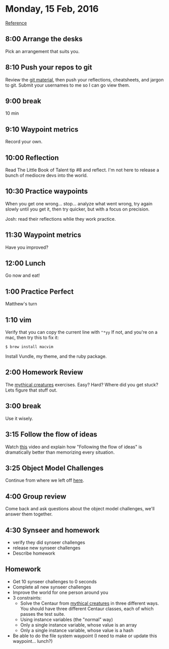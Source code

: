 Monday, 15 Feb, 2016
====================

[Reference](https://github.com/CodePlatoon/curriculum#week-3)

8:00 Arrange the desks
----------------------

Pick an arrangement that suits you.


8:10 Push your repos to git
---------------------------

Review the [git material](https://github.com/CodePlatoon/curriculum/blob/master/phase1/git-workflow.md),
then push your reflections, cheatsheets, and jargon to git.
Submit your usernames to me so I can go view them.

9:00 break
----------

10 min


9:10 Waypoint metrics
---------------------

Record your own.


10:00 Reflection
----------------

Read The Little Book of Talent tip #8 and reflect.
I'm not here to release a bunch of mediocre devs into the world.


10:30 Practice waypoints
------------------------

When you get one wrong... stop... analyze what went wrong, try again slowly until you get it,
then try quicker, but with a focus on precision.

Josh: read their reflections whlie they work practice.


11:30 Waypoint metrics
----------------------

Have you improved?


12:00 Lunch
-----------

Go now and eat!

1:00 Practice Perfect
---------------------

Matthew's turn


1:10 vim
--------

Verify that you can copy the current line with `"*yy`
If not, and you're on a mac, then try this to fix it:

```
$ brew install macvim
```

Install Vundle, my theme, and the ruby package.


2:00 Homework Review
--------------------

The [mythical creatures](https://github.com/turingschool/ruby-exercises) exercises.
Easy? Hard? Where did you get stuck?
Lets figure that stuff out.


3:00 break
----------

Use it wisely.


3:15 Follow the flow of ideas
-----------------------------

Watch [this](https://www.youtube.com/watch?v=IkEZEpFU4m4&index=4&list=PLEo7ej2RhHszJy_77UXC8GJpb8LtW-dJT)
video and explain how "Following the flow of ideas" is dramatically better than memorizing every situation.


3:25 Object Model Challenges
----------------------------

Continue from where we left off [here](https://gist.github.com/JoshCheek/ad9f70a6d855be9ed50d).


4:00 Group review
-----------------

Come back and ask questions about the object model challenges, we'll answer them together.


4:30 Synseer and homework
-------------------------

* verify they did synseer challenges
* release new synseer challenges
* Describe homework

Homework
--------

* Get 10 synseer challenges to 0 seconds
* Complete all new synseer challenges
* Improve the world for one person around you
* 3 constraints:
  * Solve the Centaur from [mythical creatures](https://github.com/turingschool/ruby-exercises/tree/master/mythical-creatures)
    in three different ways. You should have three different Centaur classes, each of which
    passes the test suite.
  * Using instance variables (the "normal" way)
  * Only a single instance variable, whose value is an array
  * Only a single instance variable, whose value is a hash
* Be able to do the file system waypoint (I need to make or update this waypoint... lunch?)
